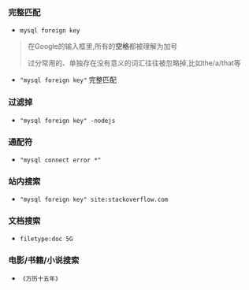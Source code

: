 ### 完整匹配
- `mysql foreign key`
> 在Google的输入框里,所有的**空格**都被理解为加号
>
> 过分常用的、单独存在没有意义的词汇往往被忽略掉,比如the/a/that等

- `"mysql foreign key"` 完整匹配

### 过滤掉
- `"mysql foreign key" -nodejs`

### 通配符
- `"mysql connect error *"`

### 站内搜索
- `"mysql foreign key" site:stackoverflow.com`

### 文档搜索
- `filetype:doc 5G`

### 电影/书籍/小说搜索
- `《万历十五年》`